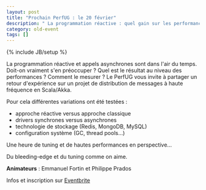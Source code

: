 ```yaml
---
layout: post
title: "Prochain PerfUG : le 20 février"
description: " La programmation réactive : quel gain sur les performances ?"
category: old-event
tags: []
---
```

{% include JB/setup %}

La programmation réactive et appels asynchrones sont dans l'air du temps. Doit-on vraiment s'en préoccuper ? Quel est le résultat au niveau des performances ? Comment le mesurer ?
Le PerfUG vous invite à partager un retour d'expérience sur un projet de distribution de messages à haute fréquence en Scala/Akka.
<!-- more -->


Pour cela différentes variations ont été testées :

* approche réactive versus approche classique
* drivers synchrones versus asynchrones
* technologie de stockage (Redis, MongoDB, MySQL)
* configuration système (GC, thread pools...)

Une heure de tuning et de hautes performances en perspective...

Du bleeding-edge et du tuning comme on aime.

**Animateurs** : Emmanuel Fortin et Philippe Prados

Infos et inscription sur [Eventbrite](http://www.eventbrite.fr/e/billets-perfug-la-programmation-reactive-quel-gain-sur-les-performances-10574445451?aff=sitePerfug)
